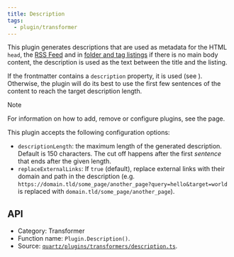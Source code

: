 ```yaml
---
title: Description
tags:
  - plugin/transformer
---
```


This plugin generates descriptions that are used as metadata for the HTML `head`, the [RSS Feed](docs/features/RSS%20Feed.md) and in [folder and tag listings](docs/features/folder%20and%20tag%20listings.md) if there is no main body content, the description is used as the text between the title and the listing.

If the frontmatter contains a `description` property, it is used (see [](docs/authoring%20content.md#Syntax)). Otherwise, the plugin will do its best to use the first few sentences of the content to reach the target description length.

> [!note]
> For information on how to add, remove or configure plugins, see the [](docs/configuration.md#Plugins|Configuration) page.

This plugin accepts the following configuration options:

- `descriptionLength`: the maximum length of the generated description. Default is 150 characters. The cut off happens after the first _sentence_ that ends after the given length.
- `replaceExternalLinks`: If `true` (default), replace external links with their domain and path in the description (e.g. `https://domain.tld/some_page/another_page?query=hello&target=world` is replaced with `domain.tld/some_page/another_page`).

## API

- Category: Transformer
- Function name: `Plugin.Description()`.
- Source: [`quartz/plugins/transformers/description.ts`](https://github.com/jackyzha0/quartz/blob/v4/quartz/plugins/transformers/description.ts).
